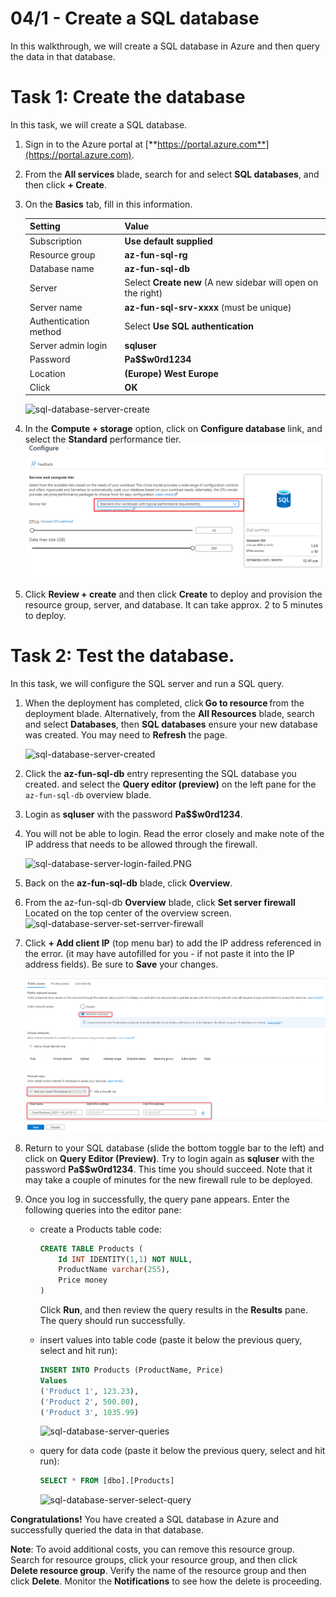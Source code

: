 # 04/1 - Create a SQL database

In this walkthrough, we will create a SQL database in Azure and then query the data in that database.

# Task 1: Create the database

In this task, we will create a SQL database. 

1. Sign in to the Azure portal at [**https://portal.azure.com**](https://portal.azure.com).

2. From the **All services** blade, search for and select **SQL databases**, and then click **+ Create**. 

3. On the **Basics** tab, fill in this information.  

    | Setting               | Value                                                        |
    | --------------------- | ------------------------------------------------------------ |
    | Subscription          | **Use default supplied**                                     |
    | Resource group        | **az-fun-sql-rg**                                            |
    | Database name         | **az-fun-sql-db**                                            |
    | Server                | Select **Create new** (A new sidebar will open on the right) |
    | Server name           | **az-fun-sql-srv-xxxx** (must be unique)                     |
    | Authentication method | Select **Use SQL authentication**                            |
    | Server admin login    | **sqluser**                                                  |
    | Password              | **Pa$$w0rd1234**                                             |
    | Location              | **(Europe) West Europe**                                     |
    | Click                 | **OK**                                                       |

   ![sql-database-server-create](/assets/sql-database-server-create.PNG)

4. In the **Compute + storage** option, click on **Configure database** link, and select the **Standard** performance tier.
    ![sql-database-server-pricing-tier](/assets/sql-database-server-pricing-tier.PNG)

5. Click **Review + create** and then click **Create** to deploy and provision the resource group, server, and database. It can take approx. 2 to 5 minutes to deploy.


# Task 2: Test the database.

In this task, we will configure the SQL server and run a SQL query. 

1. When the deployment has completed, click **Go to resource** from the deployment blade. Alternatively, from the **All Resources** blade, search and select **Databases**, then **SQL databases** ensure your new database was created. You may need to **Refresh** the page.

    ![sql-database-server-created](/assets/sql-database-server-created.PNG)

2. Click the **az-fun-sql-db** entry representing the SQL database you created. and select the **Query editor (preview)** on the left pane for the `az-fun-sql-db` overview blade.

3. Login as **sqluser** with the password **Pa$$w0rd1234**.

4. You will not be able to login. Read the error closely and make note of the IP address that needs to be allowed through the firewall. 

    ![sql-database-server-login-failed.PNG](/assets/sql-database-server-login-failed.PNG)

5. Back on the **az-fun-sql-db** blade, click **Overview**. 

6. From the az-fun-sql-db **Overview** blade, click **Set server firewall** Located on the top center of the overview screen.
    ![sql-database-server-set-serrver-firewall](/assets/sql-database-server-set-serrver-firewall.PNG)

7. Click **+ Add client IP** (top menu bar) to add the IP address referenced in the error. (it may have autofilled for you - if not paste it into the IP address fields). Be sure to **Save** your changes. 

    ![sql-database-server-set-serrver-firewall-add-client-ip.PNG](/assets/sql-database-server-set-serrver-firewall-add-client-ip.PNG)

8. Return to your SQL database (slide the bottom toggle bar to the left) and click on **Query Editor (Preview)**. Try to login again as **sqluser** with the password **Pa$$w0rd1234**. This time you should succeed. Note that it may take a couple of minutes for the new firewall rule to be deployed. 

9.  Once you log in successfully, the query pane appears. Enter the following queries into the editor pane: 
    - create a Products table code:
        ```SQL
        CREATE TABLE Products (
            Id INT IDENTITY(1,1) NOT NULL,
            ProductName varchar(255),
            Price money
        )
        ```
      Click **Run**, and then review the query results in the **Results** pane. The query should run successfully.

    - insert values into table code (paste it below the previous query, select and hit run):
        ```SQL
        INSERT INTO Products (ProductName, Price)
	    Values
	    ('Product 1', 123.23), 
	    ('Product 2', 500.00), 
	    ('Product 3', 1035.99)

        ```
        ![sql-database-server-queries](/assets/sql-database-server-queries.PNG)
    - query for data code (paste it below the previous query, select and hit run):
        ```SQL
        SELECT * FROM [dbo].[Products]
        ```
        ![sql-database-server-select-query](/assets/sql-database-server-select-query.PNG)

   
**Congratulations!** You have created a SQL database in Azure and successfully queried the data in that database.

**Note**: To avoid additional costs, you can remove this resource group. Search for resource groups, click your resource group, and then click **Delete resource group**. Verify the name of the resource group and then click **Delete**. Monitor the **Notifications** to see how the delete is proceeding.